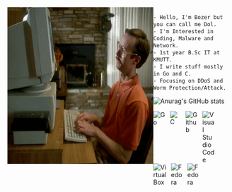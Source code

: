 <img src="aaaa.gif" alt="----" align="left" width="330" height="355">

    - Hello, I'm Bozer but you can call me Dol.
    - I'm Interested in Coding, Malware and Network.                      
    - 1st year B.Sc IT at KMUTT.
    - I write stuff mostly in Go and C.                                   
    - Focusing on DDoS and Worm Protection/Attack.
    
<right>![Anurag's GitHub stats](https://github-readme-stats.vercel.app/api?username=boz3r&show_icons=true&theme=default)</right>

<a href="https://go.dev/">
    <img align="left" alt="Go" width="28px" src="https://img.icons8.com/color/48/000000/golang.png" style="padding-right:10px; ">
</a>

<a href="https://clang.llvm.org/">
    <img align="left" alt="C" width="25px" src="https://upload.wikimedia.org/wikipedia/commons/1/18/C_Programming_Language.svg" style="padding-right:10px;">
</a>

<a href="https://github.com/boz3r">
    <img align="left" alt="Github" width="28px" src="https://upload.wikimedia.org/wikipedia/commons/9/91/Octicons-mark-github.svg" style="padding-right:10px;">
</a>

<a href="https://code.visualstudio.com/">
    <img align="left" alt="Visual Studio Code" width="28px" src="https://cdn.jsdelivr.net/gh/devicons/devicon/icons/vscode/vscode-original.svg" style="padding-right:10px;">
</a>

<a href="https://www.virtualbox.org/">
    <img align="left" alt="VirtualBox" width="30px" src="https://upload.wikimedia.org/wikipedia/commons/d/d5/Virtualbox_logo.png" style="padding-right:10px;">
</a>

<a href="https://getfedora.org/">
    <img align="left" alt="Fedora" width="27px" src="https://upload.wikimedia.org/wikipedia/commons/3/3f/Fedora_logo.svg" style="padding-right:10px;">
</a>

<a href="https://getfedora.org/">
    <img align="left" alt="Fedora" width="27px" src="https://upload.wikimedia.org/wikipedia/commons/5/5f/Windows_logo_-_2012.svg" style="padding-right:10px;">
</a>
